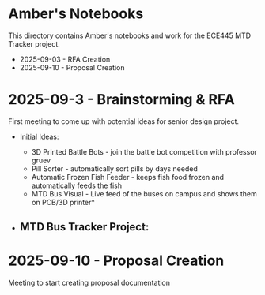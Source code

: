 # Amber's Notebooks
This directory contains Amber's notebooks and work for the ECE445 MTD Tracker project.

- 2025-09-03 - RFA Creation
- 2025-09-10 - Proposal Creation

# 2025-09-3 - Brainstorming & RFA
First meeting to come up with potential ideas for senior design project.
- Initial Ideas:
  - 3D Printed Battle Bots - join the battle bot competition with professor gruev
  - Pill Sorter - automatically sort pills by days needed
  - Automatic Frozen Fish Feeder - keeps fish food frozen and automatically feeds the fish
  - MTD Bus Visual - Live feed of the buses on campus and shows them on PCB/3D printer*

- MTD Bus Tracker Project:
  - 
# 2025-09-10 - Proposal Creation
Meeting to start creating proposal documentation
